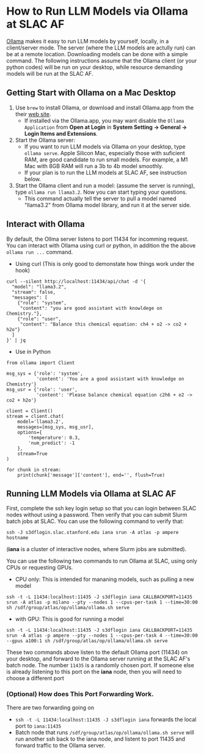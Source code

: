 # How to Run LLM Models via Ollama at SLAC AF

[Ollama](https://ollama.com/) makes it easy to run LLM models by yourself, locally, in a client/server mode. 
The server (where the LLM models are actully run) can be at a remote location. Downloading
models can be done with a simple command. The following instructions assume that the
Ollama client (or your python codes) will be run on your desktop, while resource demanding
models will be run at the SLAC AF.

## Getting Start with Ollama on a Mac Desktop

1. Use `brew` to install Ollama, or download and install Ollama.app from the their 
   [web site](https://ollama.com/download). 
    - If installed via the Ollama.app, you may want disable the `Ollama Application` from 
      **Open at Login** in **System Setting -> General -> Login Items and Extensions**.
2. Start the Ollama server: 
    - If you want to run LLM models via Ollama on your desktop, type `ollama serve`. Apple Silicon Mac, 
      especially those with suficient RAM, are good candidate to run small models. For example, a M1 Mac
      with 8GB RAM will run a 3b to 4b model smoothly.
    - If your plan is to run the LLM models at SLAC AF, see instruction below.
3. Start the Ollama client and run a model: (assume the server is running), type `ollama run llama3.2`. 
   Now you can start typing your questions. 
    - This command actually tell the server to pull a model named "llama3.2" from Ollama model library, 
      and run it at the server side. 

## Interact with Ollama

By default, the Ollma server listens to port 11434 for incomming request. You can interact with Ollama using 
curl or python, in addition the the above `ollama run ...` command.

- Using curl (This is only good to demonstate how things work under the hook)
```
curl --silent http://localhost:11434/api/chat -d '{
  "model": "llama3.2",
  "stream": false,
  "messages": [
    {"role": "system",
     "content": "you are good assistant with knowldege on Chemistry."},
    {"role": "user",
     "content": "Balance this chemical equation: ch4 + o2 -> co2 + h2o"}
  ]
}' | jq
```
- Use in Python
```
from ollama import Client

msg_sys = {'role': 'system',
           'content': 'You are a good assistant with knowledge on Chemistry'}
msg_usr = {'role': 'user',
           'content': 'Please balance chemical equation c2h6 + o2 -> co2 + h2o'} 

client = Client()
stream = client.chat(
    model='llama3.2',
    messages=[msg_sys, msg_usr],
    options={
        'temperature': 0.3,
        'num_predict': -1
    },
    stream=True
)

for chunk in stream:
    print(chunk['message']['content'], end='', flush=True)
```

## Running LLM Models via Ollama at SLAC AF

First, complete the ssh key login setup so that you can login between SLAC nodes without using a password.
Then verify that you can submit Slurm batch jobs at SLAC. You can use the following command to verify that:

```
ssh -J s3dflogin.slac.stanford.edu iana srun -A atlas -p ampere hostname
```
(**iana** is a cluster of interactive nodes, where Slurm jobs are submitted).

You can use the following two commands to run Ollama at SLAC, using only CPUs or requesting GPUs.

- CPU only: This is intended for mananing models, such as pulling a new model
```
ssh -t -L 11434:localhost:11435 -J s3dflogin iana CALLBACKPORT=11435 srun -A atlas -p milano --pty --nodes 1 --cpus-per-task 1 --time=30:00               sh /sdf/group/atlas/op/ollama/ollama.sh serve
```
- with GPU: This is good for running a model
```
ssh -t -L 11434:localhost:11435 -J s3dflogin iana CALLBACKPORT=11435 srun -A atlas -p ampere --pty --nodes 1 --cpus-per-task 4 --time=30:00 --gpus a100:1 sh /sdf/group/atlas/op/ollama/ollama.sh serve
```

These two commands above listen to the default Ollama port (11434) on your desktop, and 
forward to the Ollama server running at the SLAC AF's batch node. The number `11435` is a randomly 
chosen port. If someone else is already listening to this port on the **iana** node, then you will need 
to choose a different port 

### (Optional) How does This Port Forwarding Work.

There are two forwarding going on

- `ssh -t -L 11434:localhost:11435 -J s3dflogin iana` forwards the local port to `iana:11435`
- Batch node that runs `/sdf/group/atlas/op/ollama/ollama.sh serve` will run another ssh 
  back to the iana node, and listent to port 11435 and forward traffic to the Ollama server.
